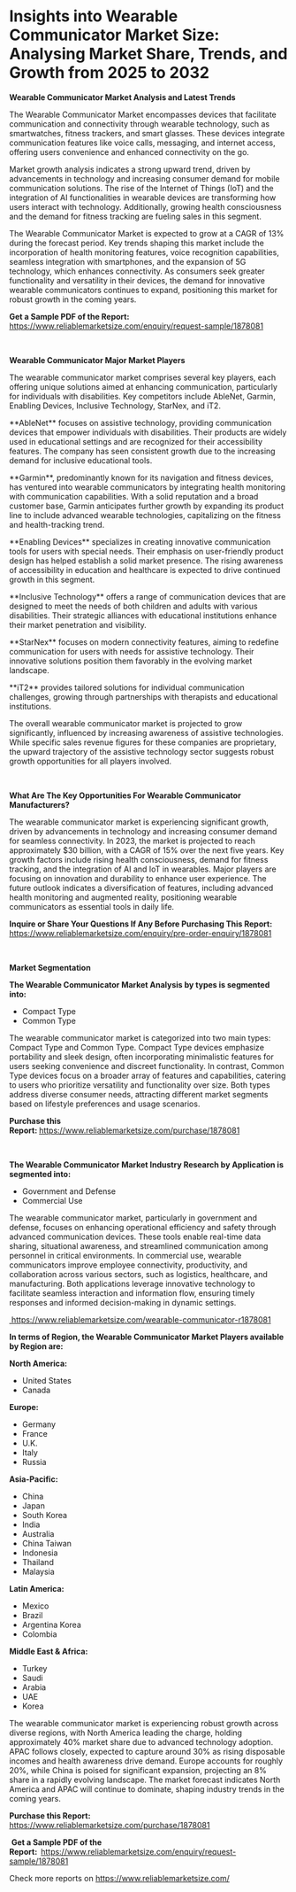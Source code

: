 <p><h1>Insights into Wearable Communicator Market Size: Analysing Market Share, Trends, and Growth from 2025 to 2032</h1></p><p><strong>Wearable Communicator Market Analysis and Latest Trends</strong></p>
<p><p>The Wearable Communicator Market encompasses devices that facilitate communication and connectivity through wearable technology, such as smartwatches, fitness trackers, and smart glasses. These devices integrate communication features like voice calls, messaging, and internet access, offering users convenience and enhanced connectivity on the go.</p><p>Market growth analysis indicates a strong upward trend, driven by advancements in technology and increasing consumer demand for mobile communication solutions. The rise of the Internet of Things (IoT) and the integration of AI functionalities in wearable devices are transforming how users interact with technology. Additionally, growing health consciousness and the demand for fitness tracking are fueling sales in this segment.</p><p>The Wearable Communicator Market is expected to grow at a CAGR of 13% during the forecast period. Key trends shaping this market include the incorporation of health monitoring features, voice recognition capabilities, seamless integration with smartphones, and the expansion of 5G technology, which enhances connectivity. As consumers seek greater functionality and versatility in their devices, the demand for innovative wearable communicators continues to expand, positioning this market for robust growth in the coming years.</p></p>
<p><strong>Get a Sample PDF of the Report:&nbsp;</strong> <a href="https://www.reliablemarketsize.com/enquiry/request-sample/1878081?utm_campaign=3122&utm_medium=2&utm_source=Github&utm_content=ia&utm_term=06042025&utm_id=wearable-communicator">https://www.reliablemarketsize.com/enquiry/request-sample/1878081</a></p>
<p>&nbsp;</p>
<p><strong>Wearable Communicator Major Market Players</strong></p>
<p><p>The wearable communicator market comprises several key players, each offering unique solutions aimed at enhancing communication, particularly for individuals with disabilities. Key competitors include AbleNet, Garmin, Enabling Devices, Inclusive Technology, StarNex, and iT2.</p><p>**AbleNet** focuses on assistive technology, providing communication devices that empower individuals with disabilities. Their products are widely used in educational settings and are recognized for their accessibility features. The company has seen consistent growth due to the increasing demand for inclusive educational tools.</p><p>**Garmin**, predominantly known for its navigation and fitness devices, has ventured into wearable communicators by integrating health monitoring with communication capabilities. With a solid reputation and a broad customer base, Garmin anticipates further growth by expanding its product line to include advanced wearable technologies, capitalizing on the fitness and health-tracking trend.</p><p>**Enabling Devices** specializes in creating innovative communication tools for users with special needs. Their emphasis on user-friendly product design has helped establish a solid market presence. The rising awareness of accessibility in education and healthcare is expected to drive continued growth in this segment.</p><p>**Inclusive Technology** offers a range of communication devices that are designed to meet the needs of both children and adults with various disabilities. Their strategic alliances with educational institutions enhance their market penetration and visibility.</p><p>**StarNex** focuses on modern connectivity features, aiming to redefine communication for users with needs for assistive technology. Their innovative solutions position them favorably in the evolving market landscape.</p><p>**iT2** provides tailored solutions for individual communication challenges, growing through partnerships with therapists and educational institutions.</p><p>The overall wearable communicator market is projected to grow significantly, influenced by increasing awareness of assistive technologies. While specific sales revenue figures for these companies are proprietary, the upward trajectory of the assistive technology sector suggests robust growth opportunities for all players involved.</p></p>
<p>&nbsp;</p>
<p><strong>What Are The Key Opportunities For Wearable Communicator Manufacturers?</strong></p>
<p><p>The wearable communicator market is experiencing significant growth, driven by advancements in technology and increasing consumer demand for seamless connectivity. In 2023, the market is projected to reach approximately $30 billion, with a CAGR of 15% over the next five years. Key growth factors include rising health consciousness, demand for fitness tracking, and the integration of AI and IoT in wearables. Major players are focusing on innovation and durability to enhance user experience. The future outlook indicates a diversification of features, including advanced health monitoring and augmented reality, positioning wearable communicators as essential tools in daily life.</p></p>
<p><strong>Inquire or Share Your Questions If Any Before Purchasing This Report:</strong> <a href="https://www.reliablemarketsize.com/enquiry/pre-order-enquiry/1878081?utm_campaign=3122&utm_medium=2&utm_source=Github&utm_content=ia&utm_term=06042025&utm_id=wearable-communicator">https://www.reliablemarketsize.com/enquiry/pre-order-enquiry/1878081</a></p>
<p>&nbsp;</p>
<p><strong>Market Segmentation</strong></p>
<p><strong>The Wearable Communicator Market Analysis by types is segmented into:</strong></p>
<p><ul><li>Compact Type</li><li>Common Type</li></ul></p>
<p><p>The wearable communicator market is categorized into two main types: Compact Type and Common Type. Compact Type devices emphasize portability and sleek design, often incorporating minimalistic features for users seeking convenience and discreet functionality. In contrast, Common Type devices focus on a broader array of features and capabilities, catering to users who prioritize versatility and functionality over size. Both types address diverse consumer needs, attracting different market segments based on lifestyle preferences and usage scenarios.</p></p>
<p><strong>Purchase this Report:&nbsp;</strong><a href="https://www.reliablemarketsize.com/purchase/1878081?utm_campaign=3122&utm_medium=2&utm_source=Github&utm_content=ia&utm_term=06042025&utm_id=wearable-communicator">https://www.reliablemarketsize.com/purchase/1878081</a></p>
<p>&nbsp;</p>
<p><strong>The Wearable Communicator Market Industry Research by Application is segmented into:</strong></p>
<p><ul><li>Government and Defense</li><li>Commercial Use</li></ul></p>
<p><p>The wearable communicator market, particularly in government and defense, focuses on enhancing operational efficiency and safety through advanced communication devices. These tools enable real-time data sharing, situational awareness, and streamlined communication among personnel in critical environments. In commercial use, wearable communicators improve employee connectivity, productivity, and collaboration across various sectors, such as logistics, healthcare, and manufacturing. Both applications leverage innovative technology to facilitate seamless interaction and information flow, ensuring timely responses and informed decision-making in dynamic settings.</p></p>
<p><a href="https://www.reliablemarketsize.com/wearable-communicator-r1878081?utm_campaign=3122&utm_medium=2&utm_source=Github&utm_content=ia&utm_term=06042025&utm_id=wearable-communicator">&nbsp;https://www.reliablemarketsize.com/wearable-communicator-r1878081</a></p>
<p><strong>In terms of Region, the Wearable Communicator Market Players available by Region are:</strong></p>
<p>
    <p> <strong> North America: </strong>
        <ul>
            <li>United States</li>
            <li>Canada</li>
        </ul>
        </p> 
    <p> <strong> Europe: </strong>
        <ul>
            <li>Germany</li>
            <li>France</li>
            <li>U.K.</li>
            <li>Italy</li>
            <li>Russia</li>
        </ul>
        </p> 
    <p> <strong> Asia-Pacific: </strong>
        <ul>
            <li>China</li>
            <li>Japan</li>
            <li>South Korea</li>
            <li>India</li>
            <li>Australia</li>
            <li>China Taiwan</li>
            <li>Indonesia</li>
            <li>Thailand</li>
            <li>Malaysia</li>
        </ul>
        </p> 
    <p> <strong> Latin America: </strong>
        <ul>
            <li>Mexico</li>
            <li>Brazil</li>
            <li>Argentina Korea</li>
            <li>Colombia</li>
        </ul>
        </p> 
    <p> <strong> Middle East & Africa: </strong>
        <ul>
            <li>Turkey</li>
            <li>Saudi</li>
            <li>Arabia</li>
            <li>UAE</li>
            <li>Korea</li>
        </ul>
    </p>
    </p>
<p><p>The wearable communicator market is experiencing robust growth across diverse regions, with North America leading the charge, holding approximately 40% market share due to advanced technology adoption. APAC follows closely, expected to capture around 30% as rising disposable incomes and health awareness drive demand. Europe accounts for roughly 20%, while China is poised for significant expansion, projecting an 8% share in a rapidly evolving landscape. The market forecast indicates North America and APAC will continue to dominate, shaping industry trends in the coming years.</p></p>
<p><strong>Purchase this Report: </strong><a href="https://www.reliablemarketsize.com/purchase/1878081?utm_campaign=3122&utm_medium=2&utm_source=Github&utm_content=ia&utm_term=06042025&utm_id=wearable-communicator">https://www.reliablemarketsize.com/purchase/1878081</a></p>
<p>&nbsp;<strong>Get a Sample PDF of the Report:&nbsp;&nbsp;</strong><a href="https://www.reliablemarketsize.com/enquiry/request-sample/1878081?utm_campaign=3122&utm_medium=2&utm_source=Github&utm_content=ia&utm_term=06042025&utm_id=wearable-communicator">https://www.reliablemarketsize.com/enquiry/request-sample/1878081</a></p>
<p><strong></strong></p>
<p>Check more reports on <a href="https://www.reliablemarketsize.com/?utm_campaign=3122&utm_medium=2&utm_source=Github&utm_content=ia&utm_term=06042025&utm_id=wearable-communicator">https://www.reliablemarketsize.com/</a></p>